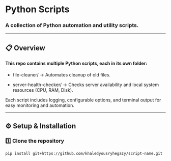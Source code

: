 # Python Scripts

### A collection of Python automation and utility scripts.

---

## 📋 Overview

#### This repo contains multiple Python scripts, each in its own folder:

- file-cleaner/ → Automates cleanup of old files.

- server-health-checker/ → Checks server availability and local system resources (CPU, RAM, Disk).

Each script includes logging, configurable options, and terminal output for easy monitoring and automation.

---

## ⚙️ Setup & Installation

### 1️⃣ Clone the repository

```bash
pip install git+https://github.com/khaledyousryhegazy/script-name.git
```
